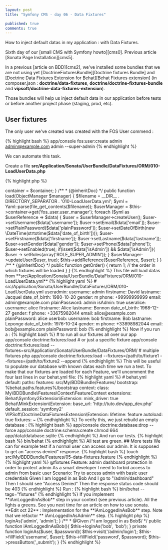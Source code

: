 ```yaml
---
layout: post
title: "Symfony CMS - day 06 - Data Fixtures"

published: true
comments: true
---
```


How to inject default datas in my application : with Data Fixtures.


Sixth day of our [small CMS with Symfony howto][cms0]. Previous article [Sonata Page Installation][cms5].

In a previous [article on BDD][cms2], we've installed some bundles that we are not using yet [DoctrineFixturesBundle][Doctrine fixtures Bundle]
and
[Doctrine Data Fixtures Extension for Behat][Behat Fixtures extension] (in composer.json : **doctrine/data-fixtures**, **doctrine/doctrine-fixtures-bundle** and **vipsoft/doctrine-data-fixtures-extension**).

Those bundles will help us inject default data in our application before tests or before another project phase (staging, prod, etc).

## User fixtures

The only user we've created was created with the FOS User commend :

{% highlight bash %}
app/console fos:user:create admin admin@example.com admin --super-admin
{% endhighlight %}

We can automate this task.

Create a file **src/Application/Sonata/UserBundle/DataFixtures/ORM/010-LoadUserData.php**

{% highlight php %}
<?php
// src/Application/Sonata/UserBundle/DataFixtures/ORM/010-LoadUserData.php
namespace Application\Sonata\UserBundle\DataFixtures\ORM;

use Doctrine\Common\DataFixtures\FixtureInterface;
use Doctrine\Common\DataFixtures\AbstractFixture;
use Doctrine\Common\DataFixtures\OrderedFixtureInterface;
use Doctrine\Common\Persistence\ObjectManager;
use Symfony\Component\DependencyInjection\ContainerAwareInterface;
use Symfony\Component\DependencyInjection\ContainerInterface;
use Symfony\Component\Yaml\Yaml;

use Application\Sonata\UserBundle\Entity\User;

class LoadUserData extends AbstractFixture
                   implements OrderedFixtureInterface,
                              FixtureInterface,
                              ContainerAwareInterface
{
    /**
     * @var ContainerInterface
     */
    private $container;

    /**
     * {@inheritDoc}
     */
    public function setContainer(ContainerInterface $container = null)
    {
        $this->container = $container;
    }

    /**
     * {@inheritDoc}
     */
    public function load(ObjectManager $manager)
    {

        $filename = __DIR__ . DIRECTORY_SEPARATOR  . '010-LoadUserData.yml';
        $yml      = Yaml::parse(file_get_contents($filename));
        $userManager = $this->container->get('fos_user.user_manager');

        foreach ($yml as $userReference => $data) {
            $user = $userManager->createUser();
            $user->setUsername($data['username']);
            $user->setEmail($data['email']);
            $user->setPlainPassword($data['plainPassword']);

            $user->setDateOfBirth(new \DateTime(strtotime($data['date_of_birth'])));
            $user->setFirstname($data['firstname']);
            $user->setLastname($data['lastname']);
            $user->setGender($data['gender']);
            $user->setPhone($data['phone']);
            $user->setEnabled(true);

            if(isset($data['isAdmin']) && $data['isAdmin']){
                $user -> setRoles(array('ROLE_SUPER_ADMIN'));
            }

            $userManager->updateUser($user, true);
            $this->addReference($userReference, $user);
        }
    }

    /**
     * {@inheritDoc}
     */
    public function getOrder()
    {
        return 1; // the order in which fixtures will be loaded
    }

}
{% endhighlight %}

This file will load datas from **src/Application/Sonata/UserBundle/DataFixtures/ORM/010-LoadUserData.yml**

{% highlight yaml %}
# src/Application/Sonata/UserBundle/DataFixtures/ORM/010-LoadUserData.yml
useradmin:
    username: admin
    firstname: David
    lastname: Jacquel
    date_of_birth: 1980-10-20
    gender: m
    phone: +99999999999
    email: admin@example.com
    plainPassword: admin
    isAdmin: true

useralice:
    username: alice
    firstname: Alice
    lastname: Bonnon
    date_of_birth: 1968-12-27
    gender: f
    phone: +33675982044
    email: alice@example.com
    plainPassword: alice

userbob:
    username: bob
    firstname: Bob
    lastname: Leponge
    date_of_birth: 1976-10-24
    gender: m
    phone: +33898982044
    email: bob@example.com
    plainPassword: bob
{% endhighlight %}

Now if you run a :
{% highlight bash %}
# to run all our fixtures all over our app
app/console doctrine:fixtures:load

# or just a specific fixture
app/console doctrine:fixtures:load --fixtures=src/Application/Sonata/UserBundle/DataFixtures/ORM/

# multiple fixtures
php app/console doctrine:fixtures:load --fixtures=/path/to/fixture1 --fixtures=/path/to/fixture2 --append
{% endhighlight %}

This will be useful to populate our database with known datas each time we run a test.

To make that our fixtures are loaded for each Feature, we'll uncomment the four last lines in our behat.yml file:

{% highlight yaml %}
# behat.yml
default:
    paths:
        features: src/My/BDDBundle/Features/
        bootstrap: %behat.paths.features%/bootstrap
    context:
        class:  My\BDDBundle\Features\Context\FeatureContext

    extensions:
        Behat\Symfony2Extension\Extension:
            mink_driver: true

        Behat\MinkExtension\Extension:
            base_url:  'http://tuto.dev/app_dev.php'
            default_session: 'symfony2'

        VIPSoft\DoctrineDataFixturesExtension\Extension:
          lifetime: feature
          autoload: true
          fixtures: ~
{% endhighlight %}

To verify this, we just rebuild an empty database :

{% highlight bash %}
app/console doctrine:database:drop --force
app/console doctrine:schema:create
chmod 664 app/data/database.sqlite
{% endhighlight %}

And run our tests.

{% highlight bash %}
bin/behat
{% endhighlight %}

All test are green.

## More tests

We can for example test if a normal user can access our admin.
It is supposed to get an "access denied" response.

{% highlight bash %}
touch src/My/BDDBundle/Features/05-data-fixtures.feature
{% endhighlight %}

{% highlight yaml %}
@fixtures
Feature: admin dashboard protection
  In order to protect admin
  As a smart developer
  I need to forbid access to admin from basic user

  Scenario: Try to access admin with basic user credentials
    Given I am logged in as Bob
    And I go to "/admin/dashboard"
    Then I should see "Access Denied"
    Then the response status code should be 403
{% endhighlight %}

Run :
{% highlight bash %}
bin/behat --tags="fixtures"
{% endhighlight %}

If you implement **iAmLoggedInAsBob** step in your context (see previous article). All the lights a greens.

See you next time for an article on how to use sonata.

**Edit oct 22** : Implementation for the **iAmLoggedInAsBob** step. Note that we refactor ** iAmLoggedInAsAdmin** step.

{% highlight php %}
<?php
// src/My/BDDBundle/Features/Context/FeatureContext.php
class FeatureContext extends MinkContext
                     implements KernelAwareInterface
{
[...]
    /**
     * @Given /^I am logged in as admin$/
     */
    public function iAmLoggedInAsAdmin(){
        $this->loginAs('admin', 'admin');
    }

    /**
     * @Given /^I am logged in as Bob$/
     */
    public function iAmLoggedInAsBob(){
        $this->loginAs('bob', 'bob');
    }

    private function loginAs($user, $password){
        $this->visit('/admin/login');
        $this->fillField('username', $user);
        $this->fillField('password', $password);
        $this->pressButton('_submit');
    }

{% endhighlight %}